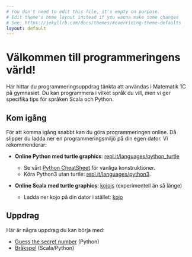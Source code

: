 ```yaml
---
# You don't need to edit this file, it's empty on purpose.
# Edit theme's home layout instead if you wanna make some changes
# See: https://jekyllrb.com/docs/themes/#overriding-theme-defaults
layout: default
---
```


# Välkommen till programmeringens värld!

Här hittar du programmeringsuppdrag tänkta att användas i Matematik 1C på gymnasiet. Du kan programmera i vilket språk du vill, men vi ger specifika tips för språken Scala och Python.

<!--
Om du inte har programmerat tidigare rekommenderar vi att du börjar med [Kojo/Scala](http://www.lth.se/programmera/).
-->

## Kom igång

För att komma igång snabbt kan du göra programmeringen online. Då slipper du ladda ner en programmeringsmiljö på din egen dator. Vi rekommenderar:

* **Online Python med turtle graphics**: [repl.it/languages/python_turtle](https://repl.it/languages/python_turtle)
    * Se vårt [Python CheatSheet](programming/python/CHEATSHEET.md) för vanliga konstruktioner.
    * Köra Python3 utan turtle: [repl.it/languages/python3](https://repl.it/languages/python3).

* **Online Scala med turtle graphics**: [kojojs](http://kojojs.kogics.net/) (experimentell än så länge)
    * Ladda ner kojo på din dator i stället: [kojo](http://www.lth.se/programmera/installera/)


## Uppdrag

Här är några uppdrag du kan börja med:

* [Guess the secret number](exercises/guess-the-secret-number/) (Python)
* [Bråkspel](exercises/fractions/) (Scala/Python)
